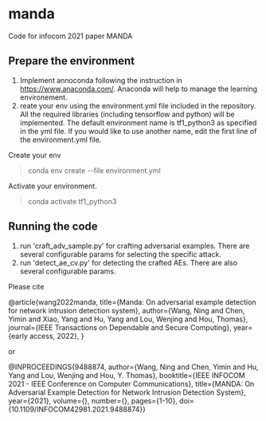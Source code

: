 # manda
Code for infocom 2021 paper MANDA

## Prepare the environment 
1. Implement annoconda following the instruction in https://www.anaconda.com/. Anaconda will help to manage the learning environement.
2. reate your env using the environment.yml file included in the repository. All the required libraries (including tensorflow and python) will be implemented. The default environment name is tf1_python3 as specified in the yml file. If you would like to use another name, edit the first line of the environment.yml file.

Create your env
> conda env create --file environment.yml

Activate your environment.
> conda activate tf1_python3
 

## Running the code
1. run 'craft_adv_sample.py' for crafting adversarial examples. There are several configurable params for selecting the specific attack.
2. run 'detect_ae_cv.py' for detecting the crafted AEs. There are also several configurable params.

Please cite

@article{wang2022manda,
  title={Manda: On adversarial example detection for network intrusion detection system},
  author={Wang, Ning and Chen, Yimin and Xiao, Yang and Hu, Yang and Lou, Wenjing and Hou, Thomas},
  journal={IEEE Transactions on Dependable and Secure Computing},
  year={early access, 2022},
}

or

@INPROCEEDINGS{9488874,
  author={Wang, Ning and Chen, Yimin and Hu, Yang and Lou, Wenjing and Hou, Y. Thomas},
  booktitle={IEEE INFOCOM 2021 - IEEE Conference on Computer Communications}, 
  title={MANDA: On Adversarial Example Detection for Network Intrusion Detection System}, 
  year={2021},
  volume={},
  number={},
  pages={1-10},
  doi={10.1109/INFOCOM42981.2021.9488874}}
